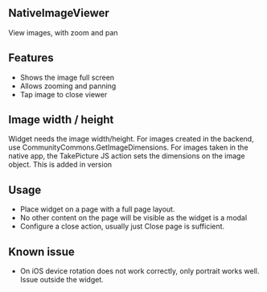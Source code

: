 ## NativeImageViewer
View images, with zoom and pan

## Features
- Shows the image full screen 
- Allows zooming and panning
- Tap image to close viewer

## Image width / height
Widget needs the image width/height. For images created in the backend, use CommunityCommons.GetImageDimensions. For images taken in the native app, the TakePicture JS action sets the dimensions on the image object. This is added in version

## Usage
- Place widget on a page with a full page layout.
- No other content on the page will be visible as the widget is a modal
- Configure a close action, usually just Close page is sufficient.

## Known issue
- On iOS device rotation does not work correctly, only portrait works well. Issue outside the widget.

